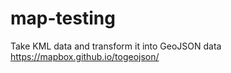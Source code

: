 # map-testing

Take KML data and transform it into GeoJSON data
https://mapbox.github.io/togeojson/
